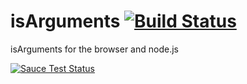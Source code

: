 isArguments [![Build Status](https://travis-ci.org/nathanfaucett/is_arguments.svg?branch=master)](https://travis-ci.org/nathanfaucett/is_arguments)
=======

isArguments for the browser and node.js

[![Sauce Test Status](https://saucelabs.com/browser-matrix/nathanfaucett.svg)](https://saucelabs.com/u/nathanfaucett)
